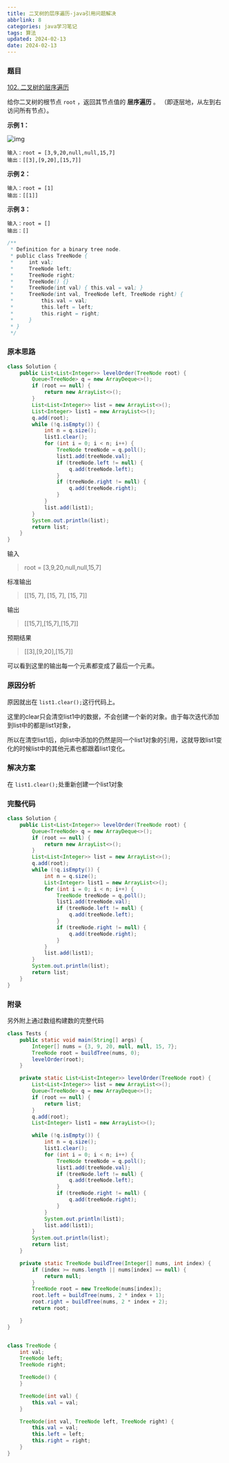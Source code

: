 ```yaml
---
title: 二叉树的层序遍历-java引用问题解决
abbrlink: 8
categories: java学习笔记
tags: 算法
updated: 2024-02-13
date: 2024-02-13
---
```




### 题目

[102. 二叉树的层序遍历](https://leetcode.cn/problems/binary-tree-level-order-traversal/)

给你二叉树的根节点 `root` ，返回其节点值的 **层序遍历** 。 （即逐层地，从左到右访问所有节点）。

**示例 1：**

![img](https://assets.leetcode.com/uploads/2021/02/19/tree1.jpg)

```
输入：root = [3,9,20,null,null,15,7]
输出：[[3],[9,20],[15,7]]
```

<!-- more -->

**示例 2：**

```
输入：root = [1]
输出：[[1]]
```

**示例 3：**

```
输入：root = []
输出：[]
```

```java
/**
 * Definition for a binary tree node.
 * public class TreeNode {
 *     int val;
 *     TreeNode left;
 *     TreeNode right;
 *     TreeNode() {}
 *     TreeNode(int val) { this.val = val; }
 *     TreeNode(int val, TreeNode left, TreeNode right) {
 *         this.val = val;
 *         this.left = left;
 *         this.right = right;
 *     }
 * }
 */
```

### 原本思路

```java
class Solution {
    public List<List<Integer>> levelOrder(TreeNode root) {
        Queue<TreeNode> q = new ArrayDeque<>();
        if (root == null) {
            return new ArrayList<>();
        }
        List<List<Integer>> list = new ArrayList<>();
        List<Integer> list1 = new ArrayList<>();
        q.add(root);
        while (!q.isEmpty()) {
            int n = q.size();
            list1.clear();
            for (int i = 0; i < n; i++) {
                TreeNode treeNode = q.poll();
                list1.add(treeNode.val);
                if (treeNode.left != null) {
                    q.add(treeNode.left);
                }
                if (treeNode.right != null) {
                    q.add(treeNode.right);
                }
            }
            list.add(list1);
        }
        System.out.println(list);
        return list;
    }
}
```

输入

> root = [3,9,20,null,null,15,7]

标准输出

>  [[15, 7], [15, 7], [15, 7]]

输出

>  [[15,7],[15,7],[15,7]]

预期结果

>  [[3],[9,20],[15,7]]



可以看到这里的输出每一个元素都变成了最后一个元素。

### 原因分析

原因就出在 `list1.clear();`这行代码上。

这里的clear只会清空list1中的数据，不会创建一个新的对象。由于每次迭代添加到list中的都是list1对象，

所以在清空list1后，向list中添加的仍然是同一个list1对象的引用，这就导致list1变化的时候list中的其他元素也都跟着list1变化。

### 解决方案

在 `list1.clear();`处重新创建一个list1对象

### 完整代码

```java
class Solution {
    public List<List<Integer>> levelOrder(TreeNode root) {
        Queue<TreeNode> q = new ArrayDeque<>();
        if (root == null) {
            return new ArrayList<>();
        }
        List<List<Integer>> list = new ArrayList<>();
        q.add(root);
        while (!q.isEmpty()) {
            int n = q.size();
            List<Integer> list1 = new ArrayList<>();
            for (int i = 0; i < n; i++) {
                TreeNode treeNode = q.poll();
                list1.add(treeNode.val);
                if (treeNode.left != null) {
                    q.add(treeNode.left);
                }
                if (treeNode.right != null) {
                    q.add(treeNode.right);
                }
            }
            list.add(list1);
        }
        System.out.println(list);
        return list;
    }
}
```



### 附录

另外附上通过数组构建数的完整代码

```java
class Tests {
    public static void main(String[] args) {
        Integer[] nums = {3, 9, 20, null, null, 15, 7};
        TreeNode root = buildTree(nums, 0);
        levelOrder(root);
    }

    private static List<List<Integer>> levelOrder(TreeNode root) {
        List<List<Integer>> list = new ArrayList<>();
        Queue<TreeNode> q = new ArrayDeque<>();
        if (root == null) {
            return list;
        }
        q.add(root);
        List<Integer> list1 = new ArrayList<>();

        while (!q.isEmpty()) {
            int n = q.size();
            list1.clear();
            for (int i = 0; i < n; i++) {
                TreeNode treeNode = q.poll();
                list1.add(treeNode.val);
                if (treeNode.left != null) {
                    q.add(treeNode.left);
                }
                if (treeNode.right != null) {
                    q.add(treeNode.right);
                }
            }
            System.out.println(list1);
            list.add(list1);
        }
        System.out.println(list);
        return list;
    }

    private static TreeNode buildTree(Integer[] nums, int index) {
        if (index >= nums.length || nums[index] == null) {
            return null;
        }
        TreeNode root = new TreeNode(nums[index]);
        root.left = buildTree(nums, 2 * index + 1);
        root.right = buildTree(nums, 2 * index + 2);
        return root;

    }
}


class TreeNode {
    int val;
    TreeNode left;
    TreeNode right;

    TreeNode() {
    }

    TreeNode(int val) {
        this.val = val;
    }

    TreeNode(int val, TreeNode left, TreeNode right) {
        this.val = val;
        this.left = left;
        this.right = right;
    }
}
```



